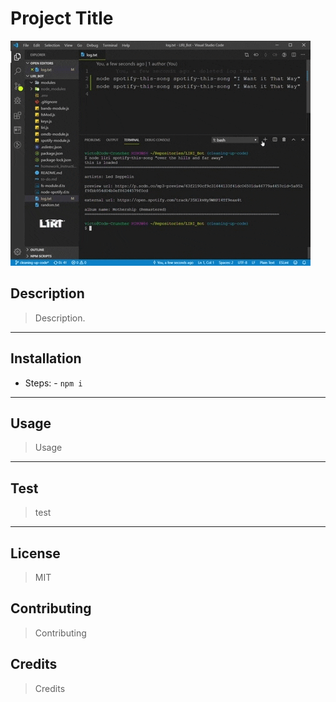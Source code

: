 
  # Project Title
  ![Alt Text Here](./assets/images/example-project.gif)
  ## Description
  > Description.
  ---
  ## Installation
  -   Steps:
    -   `npm i`
  ---
  ## Usage
  > Usage
  ---
  ## Test
  > test
  ---
  ## License
  > MIT
  ## Contributing
  > Contributing
  ## Credits
  > Credits
